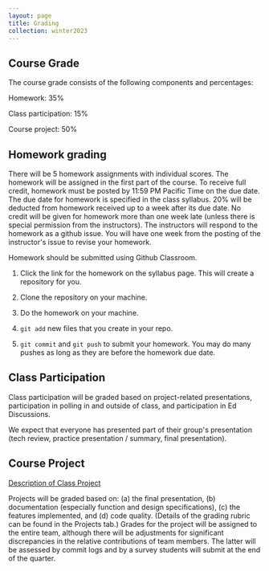 ```yaml
---
layout: page
title: Grading
collection: winter2023
---
```


## Course Grade

The course grade consists of the following components and percentages:

Homework: 35%

Class participation: 15%

Course project: 50%

## Homework grading

There will be 5 homework assignments with individual scores.
The homework will be assigned in the first part of the course.
To receive full credit, homework must be posted by 11:59 PM Pacific Time on the due date.
The due date for homework is specified in the class syllabus.
20% will be deducted from homework received up to a week after its due date.
No credit will be given for homework more than one week late (unless there is special permission
from the instructors).
The instructors will respond to the homework as a github issue.
You will have one week from the posting of the instructor's issue to revise your homework.

Homework should be submitted using Github Classroom.

1. Click the link for the homework on the syllabus page. This will create a repository for you.

1. Clone the repository on your machine.

1. Do the homework on your machine.

1. ``git add`` new files that you create in your repo.

1. ``git commit`` and ``git push`` to submit your homework. You may do many pushes as long
as they are before the homework due date.

## Class Participation

Class participation will be graded based on project-related presentations, participation in polling in and outside of class, and participation in Ed Discussions.

We expect that everyone has presented part of their group's presentation (tech review, practice presentation / summary, final presentation).

## Course Project

[Description of Class Project](projects.md)

Projects will be graded based on:
(a) the final presentation, (b) documentation
(especially function and design specifications), (c) the features implemented,
and (d) code quality.
(Details of the grading rubric can be found
in the Projects tab.)
Grades for the project will be assigned to the entire team, although
there will be adjustments
for significant discrepancies in
the relative contributions of team members.
The latter will be assessed by commit logs and by
a survey students will submit
at the end of the quarter.
